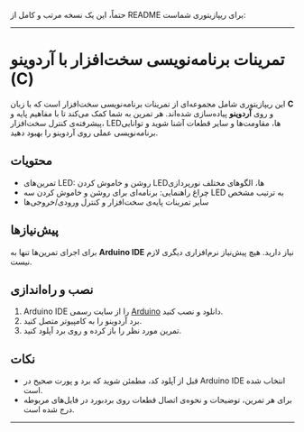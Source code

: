 حتماً، این یک نسخه مرتب و کامل از README برای ریپازیتوری شماست:

---

# تمرینات برنامه‌نویسی سخت‌افزار با آردوینو (C)

این ریپازیتوری شامل مجموعه‌ای از تمرینات برنامه‌نویسی سخت‌افزار است که با زبان **C** و روی **آردوینو** پیاده‌سازی شده‌اند. هر تمرین به شما کمک می‌کند تا با مفاهیم پایه و پیشرفته‌ی کنترل سخت‌افزار، LEDها، مقاومت‌ها و سایر قطعات آشنا شوید و توانایی برنامه‌نویسی عملی روی آردوینو را بهبود دهید.

## محتویات

* تمرین‌های LED: روشن و خاموش کردن LEDها، الگوهای مختلف نورپردازی
* چراغ راهنمایی: برنامه‌ای برای روشن و خاموش کردن سه LED به ترتیب مشخص
* سایر تمرینات پایه‌ی سخت‌افزار و کنترل ورودی/خروجی‌ها

## پیش‌نیازها

برای اجرای تمرین‌ها تنها به **Arduino IDE** نیاز دارید. هیچ پیش‌نیاز نرم‌افزاری دیگری لازم نیست.

## نصب و راه‌اندازی

1. Arduino IDE را از سایت رسمی [Arduino](https://www.arduino.cc/en/software) دانلود و نصب کنید.
2. برد آردوینو را به کامپیوتر متصل کنید.
3. تمرین مورد نظر را باز کرده و روی برد آپلود کنید.

## نکات

* قبل از آپلود کد، مطمئن شوید که برد و پورت صحیح در Arduino IDE انتخاب شده است.
* برای هر تمرین، توضیحات و نحوه‌ی اتصال قطعات روی بردبورد در فایل‌های مربوطه درج شده است.

---


